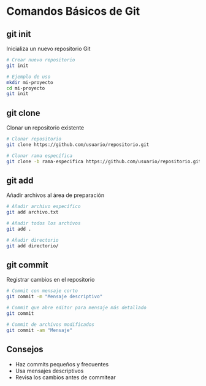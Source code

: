# Comandos Básicos de Git

## git init
Inicializa un nuevo repositorio Git

```bash
# Crear nuevo repositorio
git init

# Ejemplo de uso
mkdir mi-proyecto
cd mi-proyecto
git init
```

## git clone
Clonar un repositorio existente

```bash
# Clonar repositorio
git clone https://github.com/usuario/repositorio.git

# Clonar rama específica
git clone -b rama-especifica https://github.com/usuario/repositorio.git
```

## git add
Añadir archivos al área de preparación

```bash
# Añadir archivo específico
git add archivo.txt

# Añadir todos los archivos
git add .

# Añadir directorio
git add directorio/
```

## git commit
Registrar cambios en el repositorio

```bash
# Commit con mensaje corto
git commit -m "Mensaje descriptivo"

# Commit que abre editor para mensaje más detallado
git commit

# Commit de archivos modificados
git commit -am "Mensaje"
```

## Consejos
- Haz commits pequeños y frecuentes
- Usa mensajes descriptivos
- Revisa los cambios antes de commitear